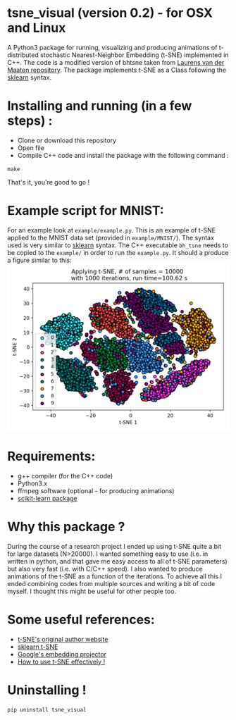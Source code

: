 # tsne_visual (version 0.2) - for OSX and Linux
A Python3 package for running, visualizing and producing animations of t-distributed stochastic Nearest-Neighbor Embedding (t-SNE) implemented in C++.
The code is a modified version of bhtsne taken from [Laurens van der Maaten repository](https://github.com/lvdmaaten/bhtsne). The package implements t-SNE as a Class following the [sklearn](http://scikit-learn.org/stable/modules/manifold.html#t-distributed-stochastic-neighbor-embedding-t-sne) syntax.

# Installing and running (in a few steps) :
- Clone or download this repository
- Open file
- Compile C++ code and install the package with the following command :
```
make
```
That's it, you're good to go !

# Example script for MNIST: 
For an example look at ```example/example.py```. This is an example of t-SNE applied to the MNIST data set (provided in ```example/MNIST/```).
The syntax used is very similar to [sklearn](http://scikit-learn.org/stable/modules/manifold.html#t-distributed-stochastic-neighbor-embedding-t-sne) syntax. The C++ executable ```bh_tsne``` needs to be copied to the ```example/``` in order to run the ```example.py```.
It should a produce a figure similar to this: ![alt tag](https://github.com/alexandreday/tsne_visual/blob/master/gallery/MNIST-1.png)

# Requirements:
- g++ compiler (for the C++ code)
- Python3.x
- ffmpeg software (optional - for producing animations)
- [scikit-learn package](http://scikit-learn.org/stable/install.html)

# Why this package ?
During the course of a research project I ended up using t-SNE quite a bit for large datasets (N>20000). I wanted something 
easy to use (i.e. in written in python, and that gave me easy access to all of t-SNE parameters) but also very fast (i.e. with C/C++ speed). I also wanted to produce animations of the t-SNE as a function of the iterations. To achieve all this I ended combining codes from multiple sources and writing a bit of code myself. I thought this might be useful for other people too. 

# Some useful references:
- [t-SNE's original author website](https://lvdmaaten.github.io/tsne/)
- [sklearn t-SNE](http://scikit-learn.org/stable/modules/generated/sklearn.manifold.TSNE.html)
- [Google's embedding projector](http://projector.tensorflow.org/)
- [How to use t-SNE effectively !](http://distill.pub/2016/misread-tsne/)

# Uninstalling !
```
pip uninstall tsne_visual
```
